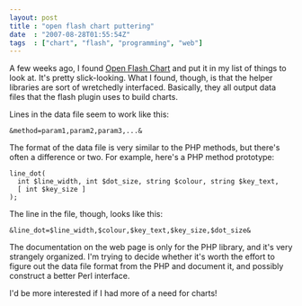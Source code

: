 ```yaml
---
layout: post
title : "open flash chart puttering"
date  : "2007-08-28T01:55:54Z"
tags  : ["chart", "flash", "programming", "web"]
---
```

A few weeks ago, I found [Open Flash
Chart](http://teethgrinder.co.uk/open-flash-chart/) and put it in my list of
things to look at.  It's pretty slick-looking.  What I found, though, is that
the helper libraries are sort of wretchedly interfaced.  Basically, they
all output data files that the flash plugin uses to build charts.

Lines in the data file seem to work like this:

    &method=param1,param2,param3,...&

The format of the data file is very similar to the PHP methods, but there's
often a difference or two.  For example, here's a PHP method prototype:

    line_dot(
      int $line_width, int $dot_size, string $colour, string $key_text, 
      [ int $key_size ]
    );

The line in the file, though, looks like this:

    &line_dot=$line_width,$colour,$key_text,$key_size,$dot_size&

The documentation on the web page is only for the PHP library, and it's very
strangely organized.  I'm trying to decide whether it's worth the effort to
figure out the data file format from the PHP and document it, and possibly
construct a better Perl interface.

I'd be more interested if I had more of a need for charts!

